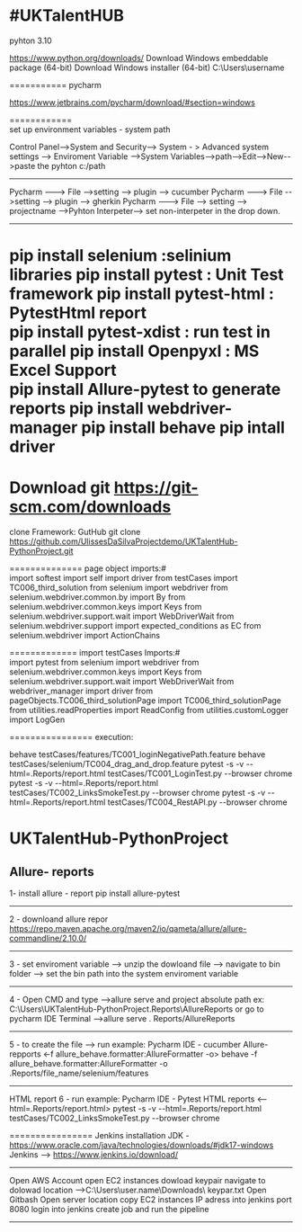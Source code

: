 #UKTalentHUB
============ 
pyhton 3.10 

https://www.python.org/downloads/ 
Download Windows embeddable package (64-bit)
Download Windows installer (64-bit)
C:\Users\username

===========
pycharm  

https://www.jetbrains.com/pycharm/download/#section=windows 

============  
set up environment variables - system path 

Control Panel-->System and Security--> System - > Advanced system settings --> Enviroment Variable -->System Variables-->path-->Edit-->New-->paste the pyhton c:/path

--------------
Pycharm ---> File -->setting --> plugin --> cucumber 
Pycharm ---> File -->setting --> plugin --> gherkin
Pycharm ---> File --> setting --> projectname -->Pyhton Interpeter--> set non-interpeter in the drop down. 

--------------

pip install selenium  :selinium libraries 
pip install pytest : Unit Test framework 
pip install pytest-html : PytestHtml report  
pip install pytest-xdist : run test in parallel 
pip install Openpyxl : MS Excel Support  
pip install Allure-pytest  to generate reports 
pip install webdriver-manager 
pip install behave
pip intall driver
==========

Download git
https://git-scm.com/downloads
============== 
clone Framework: GutHub
git clone
https://github.com/UlissesDaSilvaProjectdemo/UKTalentHub-PythonProject.git

============== 
page object imports:#  
import softest 
import self 
import driver from testCases import TC006_third_solution 
from selenium import webdriver 
from selenium.webdriver.common.by import By 
from selenium.webdriver.common.keys import Keys 
from selenium.webdriver.support.wait import WebDriverWait 
from selenium.webdriver.support import expected_conditions as EC
from selenium.webdriver import ActionChains

============= 
import testCases Imports:#  
import pytest 
from selenium import webdriver 
from selenium.webdriver.common.keys import Keys 
from selenium.webdriver.support.wait import WebDriverWait 
from webdriver_manager import driver 
from pageObjects.TC006_third_solutionPage import TC006_third_solutionPage 
from utilities.readProperties import ReadConfig 
from utilities.customLogger import LogGen

================ 
execution:

behave testCases/features/TC001_loginNegativePath.feature
behave testCases/selenium/TC004_drag_and_drop.feature
pytest -s -v  --html=.Reports/report.html testCases/TC001_LoginTest.py --browser chrome
pytest -s -v  --html=.Reports/report.html testCases/TC002_LinksSmokeTest.py --browser chrome
pytest -s -v  --html=.Reports/report.html testCases/TC004_RestAPI.py --browser chrome

# UKTalentHub-PythonProject 
Allure- reports 
----------------
1- install allure - report 
pip install allure-pytest

--------------
2 - downloand allure repor 
https://repo.maven.apache.org/maven2/io/qameta/allure/allure-commandline/2.10.0/

-------------
3 - set enviroment variable --> unzip the dowloand file --> navigate to bin folder --> set the bin path into the system enviroment variable

------------
4 - Open CMD and type -->allure serve and project absolute path ex: C:\Users\UKTalentHub-PythonProject\.Reports\AllureReports
or 
go to pycharm IDE Terminal -->allure serve . Reports/AllureReports

----------------
5 - to create the file --> run example: Pycharm IDE - cucumber Allure-repports <-f allure_behave.formatter:AllureFormatter -o>
behave -f allure_behave.formatter:AllureFormatter -o .Reports/file_name/selenium/features

----------------
HTML report 
6 - run example: Pycharm IDE - Pytest HTML reports <--html=.Reports/report.html>
pytest -s -v  --html=.Reports/report.html testCases/TC002_LinksSmokeTest.py --browser chrome
 
================
Jenkins installation 
JDK - https://www.oracle.com/java/technologies/downloads/#jdk17-windows
 Jenkins --> https://www.jenkins.io/download/
 
 --------------
 Open AWS Account
 open EC2 instances
 dowload keypair
 navigate to dolowad location -->C:\Users\user.name\Downloads\ keypar.txt 
 Open Gitbash
 Open server location
 copy EC2 instances IP adress into jenkins port 8080
 login into jenkins
 create job and run the pipeline
 
 ----------
 
 
